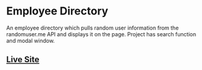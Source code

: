 # Employee Directory
An employee directory which pulls random user information from the randomuser.me API and displays it on the page.
Project has search function and modal window.

## [Live Site](http://shaunvanardenne.ca/Employee-Directory)
